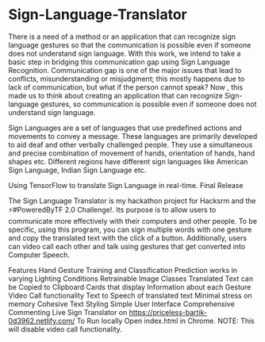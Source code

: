 # Sign-Language-Translator
There is a need of a method or an application that can recognize sign language gestures so that the communication is possible even if someone does not understand sign language. With this work, we intend to take a basic step in bridging this communication gap using Sign Language Recognition.
Communication gap is one of the major issues that lead to conflicts, misunderstanding or misjudgment; this mostly happens due to lack of communication, but what if the person cannot speak? Now , this made us to think about creating an application that can recognize Sign-language gestures, so communication is possible even if someone does not understand sign language. 

Sign Languages are a set of languages that use predefined actions and movements to convey a message. These languages are primarily developed to aid deaf and other verbally challenged people. They use a simultaneous and precise combination of movement of hands, orientation of hands, hand shapes etc. Different regions have different sign languages like American Sign Language, Indian Sign Language etc.

Using TensorFlow to translate Sign Language in real-time. Final Release

The Sign Language Translator is my hackathon project for Hacksrm and the ⚡#PoweredByTF 2.0 Challenge!. Its purpose is to allow users to communicate more effectively with their computers and other people. To be specific, using this program, you can sign multiple words with one gesture and copy the translated text with the click of a button. Additionally, users can video call each other and talk using gestures that get converted into Computer Speech.

Features
 Hand Gesture Training and Classification
 Prediction works in varying Lighting Conditions
 Retrainable Image Classes
 Translated Text can be Copied to Clipboard
 Cards that display Information about each Gesture
 Video Call functionality
 Text to Speech of translated text
 Minimal stress on memory
 Cohesive Text Styling
 Simple User Interface
 Comprehensive Commenting
Live Sign Translator on https://priceless-bartik-0d3962.netlify.com/
To Run locally
Open index.html in Chrome.
NOTE: This will disable video call functionality.

